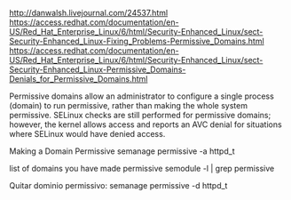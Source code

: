 http://danwalsh.livejournal.com/24537.html
https://access.redhat.com/documentation/en-US/Red_Hat_Enterprise_Linux/6/html/Security-Enhanced_Linux/sect-Security-Enhanced_Linux-Fixing_Problems-Permissive_Domains.html
https://access.redhat.com/documentation/en-US/Red_Hat_Enterprise_Linux/6/html/Security-Enhanced_Linux/sect-Security-Enhanced_Linux-Permissive_Domains-Denials_for_Permissive_Domains.html

Permissive domains allow an administrator to configure a single process (domain) to run permissive, rather than making the whole system permissive. SELinux checks are still performed for permissive domains; however, the kernel allows access and reports an AVC denial for situations where SELinux would have denied access.

Making a Domain Permissive
semanage permissive -a httpd_t

list of domains you have made permissive
semodule -l | grep permissive

Quitar dominio permissivo:
semanage permissive -d httpd_t
